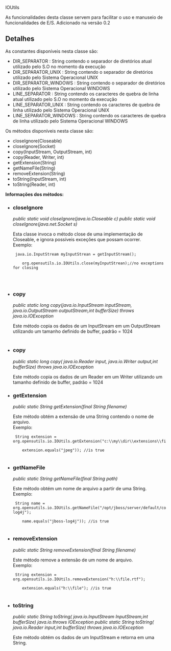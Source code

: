 IOUtils

As funcionalidades desta classe servem para facilitar o uso e manuseio de funcionalidades de E/S.
Adicionado na versão 0.2

## Detalhes ##

As constantes disponíveis nesta classe são:
<ul>
<li>DIR_SEPARATOR : String contendo o separador de diretórios atual utilizado pelo S.O no momento da execução</li>
<li>DIR_SEPARATOR_UNIX : String contendo o separador de diretórios utilizado pelo Sistema Operacional UNIX</li>
<li>DIR_SEPARATOR_WINDOWS : String contendo o separador de diretórios utilizado pelo Sistema Operacional WINDOWS</li>
<li>LINE_SEPARATOR : String contendo os caracteres de quebra de linha atual utilizado pelo S.O no momento da execução</li>
<li>LINE_SEPARATOR_UNIX : String contendo os caracteres de quebra de linha utilizado pelo Sistema Operacional UNIX</li>
<li>LINE_SEPARATOR_WINDOWS : String contendo os caracteres de quebra de linha utilizado pelo Sistema Operacional WINDOWS</li>
</ul>

Os métodos disponíveis nesta classe são:

<ul>
<li>closeIgnore(Closeable)</li>
<li>closeIgnore(Socket)</li>
<li>copy(InputStream, OutputStream, int)</li>
<li>copy(Reader, Writer, int)</li>
<li>getExtension(String)</li>
<li>getNameFile(String)</li>
<li>removeExtension(String)</li>
<li>toString(InputStream, int)</li>
<li>toString(Reader, int)</li>
</ul>

**Informações dos métodos:**

<ul>
<li>
<h3>closeIgnore</h3>
<i>public static void closeIgnore(java.io.Closeable c)</i>
<i>public static void closeIgnore(java.net.Socket s)</i>

Esta classe invoca o método close de uma implementação de Closeable, e ignora possíveis exceções que possam ocorrer.<br>
Exemplo:<br>
<pre><code>	java.io.InputStream myInputStrean = getInputStream();<br>
	org.opensutils.io.IOUtils.close(myInputStrean);//no exceptions for closing<br>
<br>
</code></pre>

</li>
<li>
<h3>copy</h3>
<i>public static long copy(java.io.InputStream inputStream, java.io.OutputStream outputStream,int bufferSize) throws java.io.IOException</i>

Este método copia os dados de um InputStream em um OutputStream utilizando um tamanho definido de buffer, padrão = 1024<br>
<br>
</li>

<li>
<h3>copy</h3>
<i>public static long copy(	java.io.Reader input, java.io.Writer output,int bufferSize) throws java.io.IOException</i>

Este método copia os dados de um Reader em um Writer utilizando um tamanho definido de buffer, padrão = 1024<br>
</li>

<li>
<h3>getExtension</h3>
<i>public static String getExtension(final String filename)</i>

Este método obtém a extensão de uma String contendo o nome de arquivo.<br>
Exemplo:<br>
<pre><code>	String extension = org.opensutils.io.IOUtils.getExtension("c:\\my\\dir\\extensions\\file1.jpeg");<br>
	extension.equals("jpeg")); //is true<br>
</code></pre>
</li>

<li>
<h3>getNameFile</h3>
<i>public static String getNameFile(final String path)</i>

Este método obtém um nome de arquivo a partir de uma String.<br>
Exemplo:<br>
<pre><code>	String name = org.opensutils.io.IOUtils.getNameFile("/opt/jboss/server/default/conf/jboss-log4j");<br>
	name.equals("jboss-log4j")); //is true<br>
</code></pre>
</li>

<li>
<h3>removeExtension</h3>
<i>public static String removeExtension(final String filename)</i>

Este método remove a extensão de um nome de arquivo.<br>
Exemplo:<br>
<pre><code>	String extension = org.opensutils.io.IOUtils.removeExtension("h:\\file.rtf");<br>
	extension.equals("h:\\file"); //is true<br>
</code></pre>
</li>

<li>
<h3>toString</h3>
<i>public static String toString(	java.io.InputStream InputStream,int bufferSize) java.io.throws IOException</i>
<i>public static String toString(	java.io.Reader input,int bufferSize) throws java.io.IOException</i>

Este método obtém os dados de um InputStream e retorna em uma String.<br>
</li>

</ul>